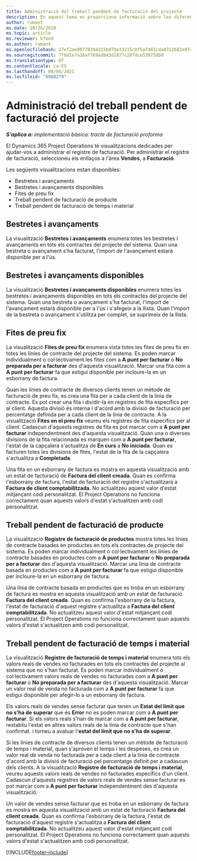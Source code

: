 ```yaml
---
title: Administració del treball pendent de facturació del projecte
description: En aquest tema es proporciona informació sobre les diferents visualitzacions disponibles per utilitzar-les quan s'administra el registre de facturació als projectes.
author: rumant
ms.date: 10/26/2020
ms.topic: article
ms.reviewer: kfend
ms.author: rumant
ms.openlocfilehash: 27ef2ae90778394d15b979a13215c8f5af483cda0312682e9fc7256b8282b999
ms.sourcegitcommit: 7f8d1e7a16af769adb43d1877c28fdce53975db8
ms.translationtype: HT
ms.contentlocale: ca-ES
ms.lasthandoff: 08/06/2021
ms.locfileid: "6988279"
---
```

# <a name="manage-project-billing-backlog"></a>Administració del treball pendent de facturació del projecte 

_**S'aplica a:** implementació bàsica: tracte de facturació proforma_

El Dynamics 365 Project Operations té visualitzacions dedicades per ajudar-vos a administrar el registre de facturació. Per administrar el registre de facturació, seleccioneu els enllaços a l'àrea **Vendes**, a **Facturació**. 

Les següents visualitzacions estan disponibles:

- Bestretes i avançaments
- Bestretes i avançaments disponibles
- Fites de preu fix
- Treball pendent de facturació de producte
- Treball pendent de facturació de temps i material

## <a name="retainers-and-advances"></a>Bestretes i avançaments

La visualització **Bestretes i avançaments** enumera totes les bestretes i avançaments en tots els contractes del projecte del sistema. Quan una bestreta o avançament s'ha facturat, l'import de l'avançament estarà disponible per a l'ús.

## <a name="available-retainers-and-advances"></a>Bestretes i avançaments disponibles

La visualització **Bestretes i avançaments disponibles** enumera totes les bestretes i avançaments disponibles en tots els contractes del projecte del sistema. Quan una bestreta o avançament s'ha facturat, l'import de l'avançament estarà disponible per a l'ús i s'afegeix a la llista. Quan l'import de la bestreta o avançament s'utilitza per complet, se suprimeix de la llista.

## <a name="fixed-price-milestones"></a>Fites de preu fix

La visualització **Fites de preu fix** enumera vista totes les fites de preu fix en totes les línies de contracte del projecte del sistema. Es poden marcar individualment o col·lectivament les fites com a **A punt per facturar** o **No preparada per a facturar** des d'aquesta visualització. Marcar una fita com a **A punt per facturar** fa que estigui disponible per incloure-la en un esborrany de factura.

Quan les línies de contracte de diversos clients tenen un mètode de facturació de preu fix, es crea una fita per a cada client de la línia de contracte. Es pot crear una fita i dividir-la en registres de fita específics per al client. Aquesta divisió és interna i d'acord amb la divisió de facturació per percentatge definida per a cada client de la línia de contracte. A la visualització **Fites en el preu fix** veureu els registres de fita específics per al client. Cadascun d'aquests registres de fita es pot marcar com a **A punt per facturar** independentment des d'aquesta visualització. Quan una o diverses divisions de la fita relacionada es marquen com a **A punt per facturar**, l'estat de la capçalera s'actualitza de **En curs** a **No iniciada**. Quan es facturen totes les divisions de fites, l'estat de la fita de la capçalera s'actualitza a **Completada**.

Una fita en un esborrany de factura es mostra en aquesta visualització amb un estat de facturació de **Factura del client creada**. Quan es confirma l'esborrany de factura, l'estat de facturació del registre s'actualitzarà a **Factura de client comptabilitzada**. No actualitzeu aquest valor d'estat mitjançant codi personalitzat. El Project Operations no funciona correctament quan aquests valors d'estat s'actualitzen amb codi personalitzat.

## <a name="product-billing-backlog"></a>Treball pendent de facturació de producte

La visualització **Registre de facturació de productes** mostra totes les línies de contracte basades en productes en tots els contractes de projecte del sistema. Es poden marcar individualment o col·lectivament les línies de contracte basades en productes com a **A punt per facturar** o **No preparada per a facturar** des d'aquesta visualització. Marcar una línia de contracte basada en productes com a **A punt per facturar** fa que estigui disponible per incloure-la en un esborrany de factura.

Una línia de contracte basada en productes que es troba en un esborrany de factura es mostra en aquesta visualització amb un estat de facturació **Factura del client creada**. Quan es confirma l'esborrany de la factura, l'estat de facturació d'aquest registre s'actualitza a **Factura del client comptabilitzada**. No actualitzeu aquest valor d'estat mitjançant codi personalitzat. El Project Operations no funciona correctament quan aquests valors d'estat s'actualitzen amb codi personalitzat.

## <a name="time-and-material-billing-backlog"></a>Treball pendent de facturació de temps i material

La visualització **Registre de facturació de temps i material** enumera tots els valors reals de vendes no facturades en tots els contractes del projecte al sistema que no s'han facturat. Es poden marcar individualment o col·lectivament valors reals de vendes no facturades com a **A punt per facturar** o **No preparada per a facturar** des d'aquesta visualització. Marcar un valor real de venda no facturada com a **A punt per facturar** fa que estigui disponible per afegir-lo a un esborrany de factura.

Els valors reals de vendes sense facturar que tenen un **Estat del límit que no s'ha de superar** que és **Error** no es poden marcar com a **A punt per facturar**. Si els valors reals s'han de marcar com a **A punt per facturar**, restabliu l'estat en altres valors reals de la línia de contracte que s'han confirmat. i torneu a avaluar l'**estat del límit que no s'ha de superar**.

Si les línies de contracte de diversos clients tenen un mètode de facturació de temps i material, quan s'aproven el temps i les despeses, es crea un valor real de venda no facturada per a cada client a la línia de contracte d'acord amb la divisió de facturació pel percentatge definit per a cadascun dels clients. A la visualització **Registre de facturació de temps i material**, veureu aquests valors reals de vendes no facturades específics d'un client. Cadascun d'aquests registres de valors reals de vendes sense facturar es pot marcar com a **A punt per facturar** independentment des d'aquesta visualització.

Un valor de vendes sense facturar que es troba en un esborrany de factura es mostra en aquesta visualització amb un estat de facturació **Factura del client creada**. Quan es confirma l'esborrany de la factura, l'estat de facturació d'aquest registre s'actualitza a **Factura del client comptabilitzada**. No actualitzeu aquest valor d'estat mitjançant codi personalitzat. El Project Operations no funciona correctament quan aquests valors d'estat s'actualitzen amb codi personalitzat.


[!INCLUDE[footer-include](../../includes/footer-banner.md)]
